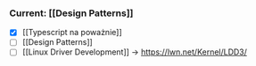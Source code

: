 ### Current: [[Design Patterns]]
- [x] [[Typescript na poważnie]]
- [ ] [[Design Patterns]]
- [ ] [[Linux Driver Development]] -> https://lwn.net/Kernel/LDD3/